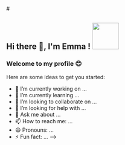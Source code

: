 #<h2> Hi there 👋, I'm Emma ! <img src="https://media.giphy.com/media/amLKBCjdSLVfYAzwzH/giphy.gif" width="70"></h2>
### Welcome to my profile 😊


Here are some ideas to get you started:

- 🔭 I’m currently working on ...
- 🌱 I’m currently learning ...
- 👯 I’m looking to collaborate on ...
- 🤔 I’m looking for help with ...
- 💬 Ask me about ...
- 📫 How to reach me: ...
- 😄 Pronouns: ...
- ⚡ Fun fact: ...
-->
